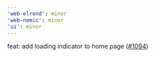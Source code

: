 ```yaml
---
'web-elrond': minor
'web-nomic': minor
'ui': minor
---
```


feat: add loading indicator to home page ([\#1094](https://github.com/forbole/big-dipper-2.0-cosmos/pull/1094))
